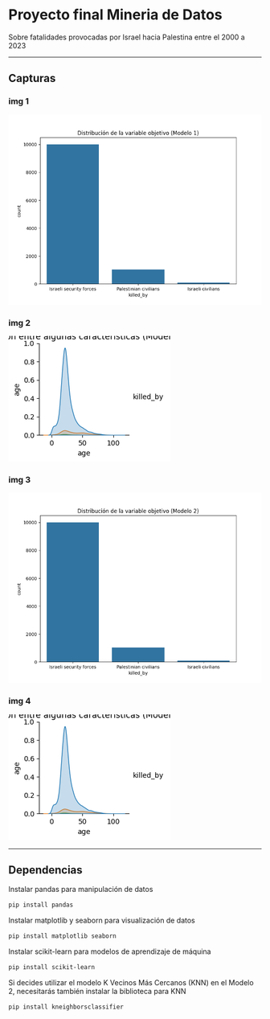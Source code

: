 # Proyecto final Mineria de Datos

Sobre fatalidades provocadas por Israel hacia Palestina entre el 2000 a 2023

---

## Capturas

### img 1
![img](./doc/Figure_1.png)

### img 2
![img](./doc/Figure_2.png)

### img 3
![img](./doc/Figure_3.png)

### img 4
![img](./doc/Figure_4.png)

---

## Dependencias

Instalar pandas para manipulación de datos
```bash
pip install pandas
```

Instalar matplotlib y seaborn para visualización de datos
```bash
pip install matplotlib seaborn
```

Instalar scikit-learn para modelos de aprendizaje de máquina
```bash
pip install scikit-learn
```

Si decides utilizar el modelo K Vecinos Más Cercanos (KNN) en el Modelo 2, necesitarás también instalar la biblioteca para KNN
```bash
pip install kneighborsclassifier
```